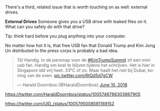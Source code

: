 There's a third, related issue that is worth touching on as well: external drives. 

**External Drives** Someone gives you a USB drive with leaked files on it. What can you safely do with that drive?

Tip: think hard before you plug anything into your computer. 

No matter how hot it is, that free USB fan that Donald Trump and Kim Jong Un distributed to the press corps is probably a bad idea.

<blockquote class="twitter-tweet" data-conversation="none" data-lang="en"><p lang="nl" dir="ltr">13/ Handig. In de persmap voor de <a href="https://twitter.com/hashtag/KimTrumpSummit?src=hash&amp;ref_src=twsrc%5Etfw">#KimTrumpSummit</a> zit een mini usb fan. Handig om koel te blijven tijdens het schrijven. Het is hier in Singapore idd vrij heet. 33°C of zo. Maar haalt het niet bij Dubai, koning van de oven. <a href="https://t.co/6tQd5d7gCW">pic.twitter.com/6tQd5d7gCW</a></p>&mdash; Harald Doornbos (@HaraldDoornbos) <a href="https://twitter.com/HaraldDoornbos/status/1005746788303867905?ref_src=twsrc%5Etfw">June 10, 2018</a></blockquote>
<script async src="https://platform.twitter.com/widgets.js" charset="utf-8"></script>

https://twitter.com/HaraldDoornbos/status/1005746788303867905

https://twitter.com/UID_/status/1005795008581169152
